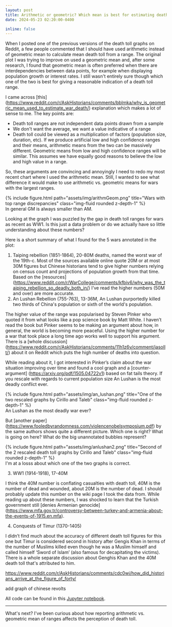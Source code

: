 ```yaml
---
layout: post
title: Arithmetic or geometric? Which mean is best for estimating death toll ranges?
date: 2024-05-23 02:20:00-0400

inline: false
---
```

When I posted one of the previous versions of the death toll graphs on Reddit, a few people commented that I should have used arithmetic instead of geometric mean to calculate mean death toll from a range. The original plot I was trying to improve on used a geometric mean and, after some research, I found that geometric mean is often preferred when there are interdependencies between data points, for example when displaying population growth or interest rates. I still wasn't entirely sure though which one of the two is best for giving a reasonable indication of a death toll range.

I came across [this] (https://www.reddit.com/r/AskHistorians/comments/bblmka/why_is_geometric_mean_used_to_estimate_war_death/) explanation which makes a lot of sense to me. The key points are:
- Death toll ranges are not independent data points drawn from a sample
- We don't want the average, we want a value indicative of a range
- Death toll could be viewed as a multiplication of factors (population size, duration, etc). If we produce artificial low and high confidence ranges and their means, arithmetic means from the two can be massively different. Geometric means from low and high confidence ranges will be similar. This assumes we have equally good reasons to believe the low and high value in a range.

So, these arguments are convincing and annoyingly I need to redo my most recent chart where I used the arithmetic mean. Still, I wanted to see what difference it would make to use arithmetic vs. geometric means for wars with the largest ranges.


<div class="row">
    <div class="col-sm mt-3 mt-md-0">
      <a>
        {% include figure.html path="assets/img/arithmGeom.png" title="Wars with top range discrepancies" class="img-fluid rounded z-depth-1" %}
      </a>
    </div>
</div>
<div class="caption">
    In general GM is always smaller than AM.
</div>

Looking at the graph I was puzzled by the gap in death toll ranges for wars as recent as WW1. Is this just a data problem or do we actually have so little understanding about these numbers?

Here is a short summary of what I found for the 5 wars annotated in the plot:

1. Taiping rebellion (1851-1864), 20-80M deaths, named the worst war of the 19th-c.
Most of the sources available online quote 20M or at most 30M figures but Chinese historians tend to give higher numbers relying on census count and projections of population growth from that time. Based on the [resources] (https://www.reddit.com/r/WarCollege/comments/kfbiv6/why_was_the_taiping_rebellion_so_deadly_both_in/)  I’ve read the higher numbers (50M and over) are more accurate. 
2. An Lushan Rebellion (755-763), 13-36M, An Lushan purportedly killed two thirds of China's population or sixth of the world's population.

The higher value of the range was popularised by Steven PInker who quoted it from what looks like a pop science book by Matt White. I haven’t read the book but Pinker seems to be making an argument about how, in general, the world is becoming more peaceful. Using the higher number for a war that took place a long time ago works well to support his argument. There is a [whole discussion] (https://www.reddit.com/r/AskHistorians/comments/11h1z6v/comment/jasollt/) about it on Reddit which puts the high number of deaths into question.

While reading about it, I got interested in Pinker’s claim about the war situation improving over time and found a cool graph and a [counter-argument] (https://arxiv.org/pdf/1505.04722v1) based on fat tails theory. If you rescale with regards to current population size An Lushan is the most deadly conflict ever.

<div class="row">
    <div class="col-sm mt-3 mt-md-0">
      <a>
        {% include figure.html path="assets/img/an_lushan.png" title="One of the two rescaled graphs by Cirillo and Taleb" class="img-fluid rounded z-depth-1" %}
      </a>
    </div>
</div>
<div class="caption">
    An Lushan as the most deadly war ever?
</div>

But [another paper] (https://www.fooledbyrandomness.com/violencenobelsymposium.pdf) by the same authors shows quite a different picture. Which one is right? What is going on here? What do the big unannotated bubbles represent?


<div class="row">
    <div class="col-sm mt-3 mt-md-0">
      <a>
        {% include figure.html path="assets/img/anlushan2.png" title="Second of the 2 rescaled death toll graphs by Cirillo and Taleb" class="img-fluid rounded z-depth-1" %}
      </a>
    </div>
</div>
<div class="caption">
    I'm at a losss about which one of the two graphs is correct.
</div>


3. WW1 (1914-1918), 17-40M

I think the 40M number is conflating casualties with death toll, 40M is the number of dead and wounded, about 20M is the number of dead. I should probably update this number on the wiki page I took the data from. While reading up about these numbers, I was shocked to learn that the Turkish government still [denies Armenian genocide] (https://www.mfa.gov.tr/controversy-between-turkey-and-armenia-about-the-events-of-1915.en.mfa).


4. Conquests of Timur (1370-1405)

I didn’t find much about the accuracy of different death toll figures for this one but Timur is considered second in history after Gengis Khan in terms of the number of Muslims killed even though he was a Muslim himself and called himself ‘Sword of Islam’ (also famous for decapitating the victims). There is a whole separate discussion about Genghis Khan and the 40M death toll that's attributed to him.

https://www.reddit.com/r/AskHistorians/comments/cdc0wi/how_did_historians_arrive_at_the_figure_of_forty/

add graph of chinese revolts


 All code can be found in this [Jupyter notebook](https://github.com/karwester/wikiWar/blob/main/longestAndDeadliestWarsContinued.ipynb). 


---
What's next? I've been curious about how reporting arithmetic vs. geometric mean of ranges affects the perception of death toll.



